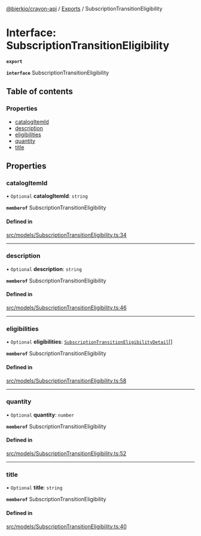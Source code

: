 [@bjerkio/crayon-api](../README.md) / [Exports](../modules.md) / SubscriptionTransitionEligibility

# Interface: SubscriptionTransitionEligibility

**`export`**

**`interface`** SubscriptionTransitionEligibility

## Table of contents

### Properties

- [catalogItemId](SubscriptionTransitionEligibility.md#catalogitemid)
- [description](SubscriptionTransitionEligibility.md#description)
- [eligibilities](SubscriptionTransitionEligibility.md#eligibilities)
- [quantity](SubscriptionTransitionEligibility.md#quantity)
- [title](SubscriptionTransitionEligibility.md#title)

## Properties

### catalogItemId

• `Optional` **catalogItemId**: `string`

**`memberof`** SubscriptionTransitionEligibility

#### Defined in

[src/models/SubscriptionTransitionEligibility.ts:34](https://github.com/bjerkio/crayon-api-js/blob/22cd66d/src/models/SubscriptionTransitionEligibility.ts#L34)

___

### description

• `Optional` **description**: `string`

**`memberof`** SubscriptionTransitionEligibility

#### Defined in

[src/models/SubscriptionTransitionEligibility.ts:46](https://github.com/bjerkio/crayon-api-js/blob/22cd66d/src/models/SubscriptionTransitionEligibility.ts#L46)

___

### eligibilities

• `Optional` **eligibilities**: [`SubscriptionTransitionEligibilityDetail`](SubscriptionTransitionEligibilityDetail.md)[]

**`memberof`** SubscriptionTransitionEligibility

#### Defined in

[src/models/SubscriptionTransitionEligibility.ts:58](https://github.com/bjerkio/crayon-api-js/blob/22cd66d/src/models/SubscriptionTransitionEligibility.ts#L58)

___

### quantity

• `Optional` **quantity**: `number`

**`memberof`** SubscriptionTransitionEligibility

#### Defined in

[src/models/SubscriptionTransitionEligibility.ts:52](https://github.com/bjerkio/crayon-api-js/blob/22cd66d/src/models/SubscriptionTransitionEligibility.ts#L52)

___

### title

• `Optional` **title**: `string`

**`memberof`** SubscriptionTransitionEligibility

#### Defined in

[src/models/SubscriptionTransitionEligibility.ts:40](https://github.com/bjerkio/crayon-api-js/blob/22cd66d/src/models/SubscriptionTransitionEligibility.ts#L40)
